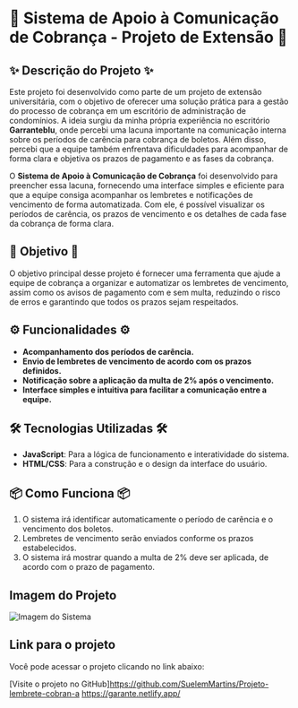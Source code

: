 # 🌸 Sistema de Apoio à Comunicação de Cobrança - Projeto de Extensão 🌸

## ✨ Descrição do Projeto ✨  
Este projeto foi desenvolvido como parte de um projeto de extensão universitária, com o objetivo de oferecer uma solução prática para a gestão do processo de cobrança em um escritório de administração de condomínios. A ideia surgiu da minha própria experiência no escritório **Garranteblu**, onde percebi uma lacuna importante na comunicação interna sobre os períodos de carência para cobrança de boletos. Além disso, percebi que a equipe também enfrentava dificuldades para acompanhar de forma clara e objetiva os prazos de pagamento e as fases da cobrança.

O **Sistema de Apoio à Comunicação de Cobrança** foi desenvolvido para preencher essa lacuna, fornecendo uma interface simples e eficiente para que a equipe consiga acompanhar os lembretes e notificações de vencimento de forma automatizada. Com ele, é possível visualizar os períodos de carência, os prazos de vencimento e os detalhes de cada fase da cobrança de forma clara.

## 🎯 Objetivo 🎯  
O objetivo principal desse projeto é fornecer uma ferramenta que ajude a equipe de cobrança a organizar e automatizar os lembretes de vencimento, assim como os avisos de pagamento com e sem multa, reduzindo o risco de erros e garantindo que todos os prazos sejam respeitados.

## ⚙️ Funcionalidades ⚙️  
- **Acompanhamento dos períodos de carência.**
- **Envio de lembretes de vencimento de acordo com os prazos definidos.**
- **Notificação sobre a aplicação da multa de 2% após o vencimento.**
- **Interface simples e intuitiva para facilitar a comunicação entre a equipe.**

## 🛠️ Tecnologias Utilizadas 🛠️  
- **JavaScript**: Para a lógica de funcionamento e interatividade do sistema.
- **HTML/CSS**: Para a construção e o design da interface do usuário.

## 📦 Como Funciona 📦  

1. O sistema irá identificar automaticamente o período de carência e o vencimento dos boletos.
2. Lembretes de vencimento serão enviados conforme os prazos estabelecidos.
3. O sistema irá mostrar quando a multa de 2% deve ser aplicada, de acordo com o prazo de pagamento.

## Imagem do Projeto

![Imagem do Sistema](./image-meu-projeto.JPG)

## Link para o projeto

Você pode acessar o projeto clicando no link abaixo:

[Visite o projeto no GitHub]https://github.com/SuelemMartins/Projeto-lembrete-cobran-a 
 https://garante.netlify.app/
